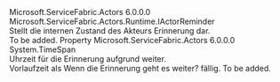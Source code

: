 <Type Name="IActorReminderState" FullName="Microsoft.ServiceFabric.Actors.Runtime.IActorReminderState">
  <TypeSignature Language="C#" Value="public interface IActorReminderState : Microsoft.ServiceFabric.Actors.Runtime.IActorReminder" />
  <TypeSignature Language="ILAsm" Value=".class public interface auto ansi abstract IActorReminderState implements class Microsoft.ServiceFabric.Actors.Runtime.IActorReminder" />
  <TypeSignature Language="DocId" Value="T:Microsoft.ServiceFabric.Actors.Runtime.IActorReminderState" />
  <TypeSignature Language="VB.NET" Value="Public Interface IActorReminderState&#xA;Implements IActorReminder" />
  <TypeSignature Language="F#" Value="type IActorReminderState = interface&#xA;    interface IActorReminder" />
  <AssemblyInfo>
    <AssemblyName>Microsoft.ServiceFabric.Actors</AssemblyName>
    <AssemblyVersion>6.0.0.0</AssemblyVersion>
  </AssemblyInfo>
  <Interfaces>
    <Interface>
      <InterfaceName>Microsoft.ServiceFabric.Actors.Runtime.IActorReminder</InterfaceName>
    </Interface>
  </Interfaces>
  <Docs>
    <summary>
            Stellt die internen Zustand des Akteurs Erinnerung dar.
            </summary>
    <remarks>To be added.</remarks>
  </Docs>
  <Members>
    <Member MemberName="RemainingDueTime">
      <MemberSignature Language="C#" Value="public TimeSpan RemainingDueTime { get; }" />
      <MemberSignature Language="ILAsm" Value=".property instance valuetype System.TimeSpan RemainingDueTime" />
      <MemberSignature Language="DocId" Value="P:Microsoft.ServiceFabric.Actors.Runtime.IActorReminderState.RemainingDueTime" />
      <MemberSignature Language="VB.NET" Value="Public ReadOnly Property RemainingDueTime As TimeSpan" />
      <MemberSignature Language="F#" Value="member this.RemainingDueTime : TimeSpan" Usage="Microsoft.ServiceFabric.Actors.Runtime.IActorReminderState.RemainingDueTime" />
      <MemberType>Property</MemberType>
      <AssemblyInfo>
        <AssemblyName>Microsoft.ServiceFabric.Actors</AssemblyName>
        <AssemblyVersion>6.0.0.0</AssemblyVersion>
      </AssemblyInfo>
      <ReturnValue>
        <ReturnType>System.TimeSpan</ReturnType>
      </ReturnValue>
      <Docs>
        <summary>
            Uhrzeit für die Erinnerung aufgrund weiter.
            </summary>
        <value>Vorlaufzeit als <see cref="T:System.TimeSpan" /> Wenn die Erinnerung geht es weiter? fällig.</value>
        <remarks>To be added.</remarks>
      </Docs>
    </Member>
  </Members>
</Type>